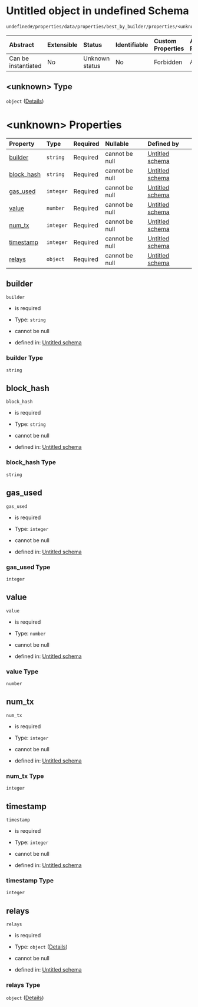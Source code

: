 # Untitled object in undefined Schema

```txt
undefined#/properties/data/properties/best_by_builder/properties/<unknown>
```



| Abstract            | Extensible | Status         | Identifiable | Custom Properties | Additional Properties | Access Restrictions | Defined In                                                                          |
| :------------------ | :--------- | :------------- | :----------- | :---------------- | :-------------------- | :------------------ | :---------------------------------------------------------------------------------- |
| Can be instantiated | No         | Unknown status | No           | Forbidden         | Allowed               | none                | [bid\_summary.schema.json\*](../out/bid_summary.schema.json "open original schema") |

## \<unknown> Type

`object` ([Details](bid_summary-properties-data-properties-best_by_builder-properties-unknown.md))

# \<unknown> Properties

| Property                   | Type      | Required | Nullable       | Defined by                                                                                                                                                                                                               |
| :------------------------- | :-------- | :------- | :------------- | :----------------------------------------------------------------------------------------------------------------------------------------------------------------------------------------------------------------------- |
| [builder](#builder)        | `string`  | Required | cannot be null | [Untitled schema](bid_summary-properties-data-properties-best_by_builder-properties-unknown-properties-builder.md "undefined#/properties/data/properties/best_by_builder/properties/<unknown>/properties/builder")       |
| [block\_hash](#block_hash) | `string`  | Required | cannot be null | [Untitled schema](bid_summary-properties-data-properties-best_by_builder-properties-unknown-properties-block_hash.md "undefined#/properties/data/properties/best_by_builder/properties/<unknown>/properties/block_hash") |
| [gas\_used](#gas_used)     | `integer` | Required | cannot be null | [Untitled schema](bid_summary-properties-data-properties-best_by_builder-properties-unknown-properties-gas_used.md "undefined#/properties/data/properties/best_by_builder/properties/<unknown>/properties/gas_used")     |
| [value](#value)            | `number`  | Required | cannot be null | [Untitled schema](bid_summary-properties-data-properties-best_by_builder-properties-unknown-properties-value.md "undefined#/properties/data/properties/best_by_builder/properties/<unknown>/properties/value")           |
| [num\_tx](#num_tx)         | `integer` | Required | cannot be null | [Untitled schema](bid_summary-properties-data-properties-best_by_builder-properties-unknown-properties-num_tx.md "undefined#/properties/data/properties/best_by_builder/properties/<unknown>/properties/num_tx")         |
| [timestamp](#timestamp)    | `integer` | Required | cannot be null | [Untitled schema](bid_summary-properties-data-properties-best_by_builder-properties-unknown-properties-timestamp.md "undefined#/properties/data/properties/best_by_builder/properties/<unknown>/properties/timestamp")   |
| [relays](#relays)          | `object`  | Required | cannot be null | [Untitled schema](bid_summary-properties-data-properties-best_by_builder-properties-unknown-properties-relays.md "undefined#/properties/data/properties/best_by_builder/properties/<unknown>/properties/relays")         |

## builder



`builder`

* is required

* Type: `string`

* cannot be null

* defined in: [Untitled schema](bid_summary-properties-data-properties-best_by_builder-properties-unknown-properties-builder.md "undefined#/properties/data/properties/best_by_builder/properties/<unknown>/properties/builder")

### builder Type

`string`

## block\_hash



`block_hash`

* is required

* Type: `string`

* cannot be null

* defined in: [Untitled schema](bid_summary-properties-data-properties-best_by_builder-properties-unknown-properties-block_hash.md "undefined#/properties/data/properties/best_by_builder/properties/<unknown>/properties/block_hash")

### block\_hash Type

`string`

## gas\_used



`gas_used`

* is required

* Type: `integer`

* cannot be null

* defined in: [Untitled schema](bid_summary-properties-data-properties-best_by_builder-properties-unknown-properties-gas_used.md "undefined#/properties/data/properties/best_by_builder/properties/<unknown>/properties/gas_used")

### gas\_used Type

`integer`

## value



`value`

* is required

* Type: `number`

* cannot be null

* defined in: [Untitled schema](bid_summary-properties-data-properties-best_by_builder-properties-unknown-properties-value.md "undefined#/properties/data/properties/best_by_builder/properties/<unknown>/properties/value")

### value Type

`number`

## num\_tx



`num_tx`

* is required

* Type: `integer`

* cannot be null

* defined in: [Untitled schema](bid_summary-properties-data-properties-best_by_builder-properties-unknown-properties-num_tx.md "undefined#/properties/data/properties/best_by_builder/properties/<unknown>/properties/num_tx")

### num\_tx Type

`integer`

## timestamp



`timestamp`

* is required

* Type: `integer`

* cannot be null

* defined in: [Untitled schema](bid_summary-properties-data-properties-best_by_builder-properties-unknown-properties-timestamp.md "undefined#/properties/data/properties/best_by_builder/properties/<unknown>/properties/timestamp")

### timestamp Type

`integer`

## relays



`relays`

* is required

* Type: `object` ([Details](bid_summary-properties-data-properties-best_by_builder-properties-unknown-properties-relays.md))

* cannot be null

* defined in: [Untitled schema](bid_summary-properties-data-properties-best_by_builder-properties-unknown-properties-relays.md "undefined#/properties/data/properties/best_by_builder/properties/<unknown>/properties/relays")

### relays Type

`object` ([Details](bid_summary-properties-data-properties-best_by_builder-properties-unknown-properties-relays.md))
